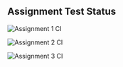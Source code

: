 ## Assignment Test Status

![Assignment 1 CI](https://github.com/priman15/c756-exer/actions/workflows/ci-a1.yml/badge.svg)

![Assignment 2 CI](https://github.com/priman15/c756-exer/actions/workflows/ci-a2.yml/badge.svg)

![Assignment 3 CI](https://github.com/priman15/c756-exer/actions/workflows/ci-a3.yml/badge.svg)

